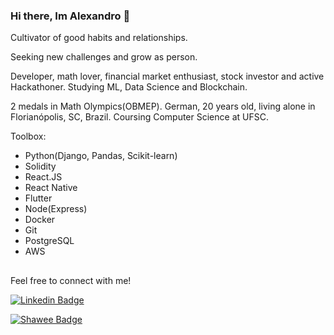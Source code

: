 ### Hi there, Im Alexandro 👋

Cultivator of good habits and relationships.

Seeking new challenges and grow as person.

Developer, math lover, financial market enthusiast, stock investor and active Hackathoner. Studying ML, Data Science and Blockchain.

2 medals in Math Olympics(OBMEP).
German, 20 years old, living alone in Florianópolis, SC, Brazil.
Coursing Computer Science at UFSC.

Toolbox:
- Python(Django, Pandas, Scikit-learn)
- Solidity
- React.JS
- React Native
- Flutter
- Node(Express)
- Docker
- Git
- PostgreSQL
- AWS


##
Feel free to connect with me!

[![Linkedin Badge](https://img.shields.io/badge/-Alexandro%20T.%20Netto-blue?style=flat-square&logo=Linkedin&logoColor=white&link=https://www.linkedin.com/in/alextnetto/)](https://www.linkedin.com/in/alextnetto/)


[![Shawee Badge](https://img.shields.io/badge/-@alextnetto-red?style=flat-square&labelColor=red&link=https://app.shawee.io/@alextnetto&logo=data:image/svg%2Bxml;base64,PD94bWwgdmVyc2lvbj0iMS4wIiBzdGFuZGFsb25lPSJubyI/Pgo8IURPQ1RZUEUgc3ZnIFBVQkxJQyAiLS8vVzNDLy9EVEQgU1ZHIDIwMDEwOTA0Ly9FTiIKICJodHRwOi8vd3d3LnczLm9yZy9UUi8yMDAxL1JFQy1TVkctMjAwMTA5MDQvRFREL3N2ZzEwLmR0ZCI%2BCjxzdmcgdmVyc2lvbj0iMS4wIiB4bWxucz0iaHR0cDovL3d3dy53My5vcmcvMjAwMC9zdmciCiB3aWR0aD0iMTYuMDAwMDAwcHQiIGhlaWdodD0iMTYuMDAwMDAwcHQiIHZpZXdCb3g9IjAgMCAxNi4wMDAwMDAgMTYuMDAwMDAwIgogcHJlc2VydmVBc3BlY3RSYXRpbz0ieE1pZFlNaWQgbWVldCI%2BCgo8ZyB0cmFuc2Zvcm09InRyYW5zbGF0ZSgwLjAwMDAwMCwxNi4wMDAwMDApIHNjYWxlKDAuMTAwMDAwLC0wLjEwMDAwMCkiCmZpbGw9IiMwMDAwMDAiIHN0cm9rZT0ibm9uZSI%2BCjxwYXRoIGQ9Ik0zMiAxMjcgYy0yOCAtMzAgLTI4IC02OCAxIC05NSAzMCAtMjggNjggLTI4IDk1IDEgMjggMzAgMjggNjggLTEKOTUgLTMwIDI4IC02OCAyOCAtOTUgLTF6IG04NSAtOSBjMjkgLTI3IDI5IC00NSAxIC03NSAtMjcgLTI5IC00NSAtMjkgLTc1IC0xCi0yOSAyNyAtMjkgNDUgLTEgNzUgMjcgMjkgNDUgMjkgNzUgMXoiLz4KPHBhdGggZD0iTTY3IDEwMyBjLTQgLTMgLTcgLTExIC03IC0xNyAwIC02IDUgLTUgMTIgMiA2IDYgOSAxNCA3IDE3IC0zIDMgLTkKMiAtMTIgLTJ6Ii8%2BCjxwYXRoIGQ9Ik04NSA3MCBjLTMgLTUgLTIgLTEwIDQgLTEwIDUgMCAxMyA1IDE2IDEwIDMgNiAyIDEwIC00IDEwIC01IDAgLTEzCi00IC0xNiAtMTB6Ii8%2BCjwvZz4KPC9zdmc%2BCg==)](https://app.shawee.io/@alextnetto)
